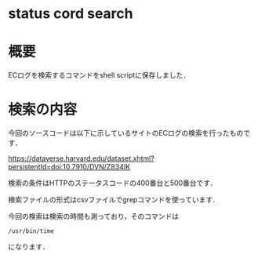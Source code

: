# status cord search
# 概要
ECログを検索するコマンドをshell scriptに保存しました．
# 検索の内容
今回のソースコードは以下に示しているサイトのECログの検索を行ったものです．

https://dataverse.harvard.edu/dataset.xhtml?persistentId=doi:10.7910/DVN/Z834IK

検索の条件はHTTPのステータスコードの400番台と500番台です．

検索ファイルの形式はcsvファイルでgrepコマンドを使っています．

今回の検索は検索の時間も測っており，そのコマンドは

`/usr/bin/time`

になります．
